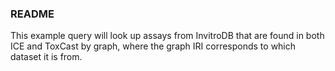 ### README

This example query will look up assays from InvitroDB that are found in both ICE and ToxCast by
graph, where the graph IRI corresponds to which dataset it is from.
